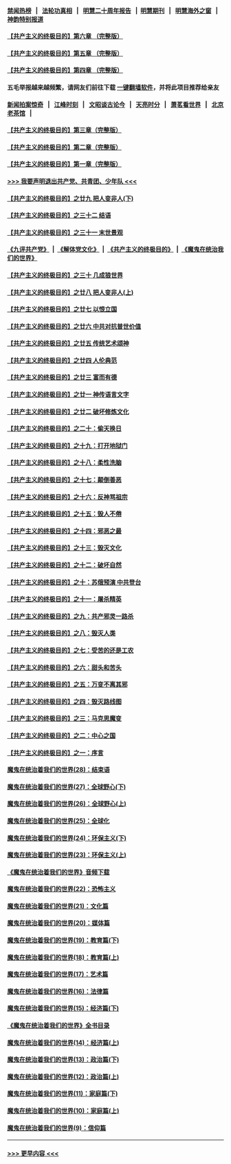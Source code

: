 #### [禁闻热榜](热点新闻.md?=0)  &nbsp;&nbsp;|&nbsp;&nbsp; [法轮功真相](https://github.com/gfw-breaker/truth/blob/master/README.md?=0) &nbsp;&nbsp;|&nbsp;&nbsp; [明慧二十周年报告](https://github.com/gfw-breaker/mh-reports/blob/master/README.md?=0) &nbsp;&nbsp;|&nbsp;&nbsp;[明慧期刊](https://github.com/gfw-breaker/mh-qikan) &nbsp;&nbsp;|&nbsp;&nbsp; [明慧海外之窗](https://github.com/gfw-breaker/mh-news/blob/master/README.md?=0) &nbsp;&nbsp;|&nbsp;&nbsp; [神韵特别报道](https://github.com/gfw-breaker/mh-news/blob/master/shenyun.md?=0)
#### [【共产主义的终极目的】第六章 （完整版）](../pages/nsc422/n11428913.md?t=03172102) 
#### [【共产主义的终极目的】第五章 （完整版）](../pages/nsc422/n11428912.md?t=03172102) 
#### [【共产主义的终极目的】第四章 （完整版）](../pages/nsc422/n11428907.md?t=03172102) 
#### 五毛举报越来越频繁，请网友们前往下载 [一键翻墙软件](https://github.com/gfw-breaker/ssr-accounts)，并将此项目推荐给亲友
#### [新闻拍案惊奇](https://github.com/gfw-breaker/banned-news/blob/master/pages/link4.md) &nbsp;&nbsp;|&nbsp;&nbsp; [江峰时刻](https://github.com/gfw-breaker/banned-news/blob/master/pages/link4.md) &nbsp;&nbsp;|&nbsp;&nbsp; [文昭谈古论今](https://github.com/gfw-breaker/banned-news/blob/master/pages/link4.md) &nbsp;&nbsp;|&nbsp;&nbsp; [天亮时分](https://github.com/gfw-breaker/banned-news/blob/master/pages/link4.md) &nbsp;&nbsp;|&nbsp;&nbsp; [萧茗看世界](https://github.com/gfw-breaker/banned-news/blob/master/pages/link4.md) &nbsp;&nbsp;|&nbsp;&nbsp; [北京老茶馆](https://github.com/gfw-breaker/banned-news/blob/master/pages/link4.md) &nbsp;&nbsp;|&nbsp;&nbsp; 
#### [【共产主义的终极目的】第三章（完整版）](../pages/nsc422/n11428848.md?t=03172102) 
#### [【共产主义的终极目的】第二章（完整版）](../pages/nsc422/n11428831.md?t=03172102) 
#### [【共产主义的终极目的】第一章（完整版）](../pages/nsc422/n11417651.md?t=03172102) 
#### [>>> 我要声明退出共产党、共青团、少年队 <<<](https://github.com/begood0513/goodnews/blob/master/quit/letter.md) 
#### [【共产主义的终极目的】之廿九 把人变非人(下)](../pages/nsc422/n11344140.md?t=03172102) 
#### [【共产主义的终极目的】之三十二 结语](../pages/nsc422/n11360535.md?t=03172102) 
#### [【共产主义的终极目的】之三十一 末世景观](../pages/nsc422/n11351129.md?t=03172102) 
#### [《九评共产党》](https://github.com/begood0513/9ping.md/blob/master/README.md) &nbsp;|&nbsp; [《解体党文化》](../../../../jtdwh.md/blob/master/README.md)  &nbsp;|&nbsp; [《共产主义的终极目的》](../../../../gczydzjmd.md/blob/master/README.md) &nbsp;|&nbsp; [《魔鬼在统治我们的世界》](../../../../mgztzwmdsj.md/blob/master/README.md) 
#### [【共产主义的终极目的】之三十 几成狼世界](../pages/nsc422/n11348280.md?t=03172102) 
#### [【共产主义的终极目的】之廿八 把人变非人(上)](../pages/nsc422/n11340492.md?t=03172102) 
#### [【共产主义的终极目的】之廿七 以恨立国](../pages/nsc422/n11336944.md?t=03172102) 
#### [【共产主义的终极目的】之廿六 中共对抗普世价值](../pages/nsc422/n11324785.md?t=03172102) 
#### [【共产主义的终极目的】之廿五 传统艺术颂神](../pages/nsc422/n11296396.md?t=03172102) 
#### [【共产主义的终极目的】之廿四 人伦典范](../pages/nsc422/n11296397.md?t=03172102) 
#### [【共产主义的终极目的】之廿三 富而有德](../pages/nsc422/n11283598.md?t=03172102) 
#### [【共产主义的终极目的】之廿一 神传语言文字](../pages/nsc422/n11263265.md?t=03172102) 
#### [【共产主义的终极目的】之廿二 破坏修炼文化](../pages/nsc422/n11245728.md?t=03172102) 
#### [【共产主义的终极目的】之二十：偷天换日](../pages/nsc422/n11238846.md?t=03172102) 
#### [【共产主义的终极目的】之十九：打开地狱门](../pages/nsc422/n11206376.md?t=03172102) 
#### [【共产主义的终极目的】之十八：柔性洗脑](../pages/nsc422/n11199994.md?t=03172102) 
#### [【共产主义的终极目的】之十七：颠倒善恶](../pages/nsc422/n11179782.md?t=03172102) 
#### [【共产主义的终极目的】之十六：反神骂祖宗](../pages/nsc422/n11166798.md?t=03172102) 
#### [【共产主义的终极目的】之十五：毁人不倦](../pages/nsc422/n11166792.md?t=03172102) 
#### [【共产主义的终极目的】之十四：邪恶之最](../pages/nsc422/n11150249.md?t=03172102) 
#### [【共产主义的终极目的】之十三：毁灭文化](../pages/nsc422/n11135227.md?t=03172102) 
#### [【共产主义的终极目的】之十二：破坏自然](../pages/nsc422/n11135214.md?t=03172102) 
#### [【共产主义的终极目的】之十：苏俄预演 中共登台](../pages/nsc422/n11118424.md?t=03172102) 
#### [【共产主义的终极目的】之十一：屠杀精英](../pages/nsc422/n11118442.md?t=03172102) 
#### [【共产主义的终极目的】之九：共产邪灵一路杀](../pages/nsc422/n11114139.md?t=03172102) 
#### [【共产主义的终极目的】之八：毁灭人类](../pages/nsc422/n11108503.md?t=03172102) 
#### [【共产主义的终极目的】之七：受苦的还是工农](../pages/nsc422/n11101809.md?t=03172102) 
#### [【共产主义的终极目的】之六：甜头和苦头](../pages/nsc422/n11096971.md?t=03172102) 
#### [【共产主义的终极目的】之五：万变不离其邪](../pages/nsc422/n11091285.md?t=03172102) 
#### [【共产主义的终极目的】之四：毁灭路线图](../pages/nsc422/n11086284.md?t=03172102) 
#### [【共产主义的终极目的】之三：马克思魔变](../pages/nsc422/n11061941.md?t=03172102) 
#### [【共产主义的终极目的】之二：中心之国](../pages/nsc422/n11047728.md?t=03172102) 
#### [【共产主义的终极目的】之一：序言](../pages/nsc422/n11086077.md?t=03172102) 
#### [魔鬼在统治着我们的世界(28)：结束语](../pages/nsc422/n10936246.md?t=03172102) 
#### [魔鬼在统治着我们的世界(27)：全球野心(下)](../pages/nsc422/n10928319.md?t=03172102) 
#### [魔鬼在统治着我们的世界(26)：全球野心(上)](../pages/nsc422/n10900318.md?t=03172102) 
#### [魔鬼在统治着我们的世界(25)：全球化](../pages/nsc422/n10788205.md?t=03172102) 
#### [魔鬼在统治着我们的世界(24)：环保主义(下)](../pages/nsc422/n10695307.md?t=03172102) 
#### [魔鬼在统治着我们的世界(23)：环保主义(上)](../pages/nsc422/n10688613.md?t=03172102) 
#### [《魔鬼在统治着我们的世界》音频下载](../pages/nsc422/n10635553.md?t=03172102) 
#### [魔鬼在统治着我们的世界(22)：恐怖主义](../pages/nsc422/n10614727.md?t=03172102) 
#### [魔鬼在统治着我们的世界(21)：文化篇](../pages/nsc422/n10597706.md?t=03172102) 
#### [魔鬼在统治着我们的世界(20)：媒体篇](../pages/nsc422/n10586579.md?t=03172102) 
#### [魔鬼在统治着我们的世界(19)：教育篇(下)](../pages/nsc422/n10564808.md?t=03172102) 
#### [魔鬼在统治着我们的世界(18)：教育篇(上)](../pages/nsc422/n10526970.md?t=03172102) 
#### [魔鬼在统治着我们的世界(17)：艺术篇](../pages/nsc422/n10499093.md?t=03172102) 
#### [魔鬼在统治着我们的世界(16)：法律篇](../pages/nsc422/n10485969.md?t=03172102) 
#### [魔鬼在统治着我们的世界(15)：经济篇(下)](../pages/nsc422/n10469975.md?t=03172102) 
#### [《魔鬼在统治着我们的世界》全书目录](../pages/nsc422/n10464261.md?t=03172102) 
#### [魔鬼在统治着我们的世界(14)：经济篇(上)](../pages/nsc422/n10457370.md?t=03172102) 
#### [魔鬼在统治着我们的世界(13)：政治篇(下)](../pages/nsc422/n10448270.md?t=03172102) 
#### [魔鬼在统治着我们的世界(12)：政治篇(上)](../pages/nsc422/n10444576.md?t=03172102) 
#### [魔鬼在统治着我们的世界(11)：家庭篇(下)](../pages/nsc422/n10440961.md?t=03172102) 
#### [魔鬼在统治着我们的世界(10)：家庭篇(上)](../pages/nsc422/n10435448.md?t=03172102) 
#### [魔鬼在统治着我们的世界(9)：信仰篇](../pages/nsc422/n10432159.md?t=03172102) 

----
#### [ >>> 更早内容 <<< ](../indexes/nsc422-earlier.md)
